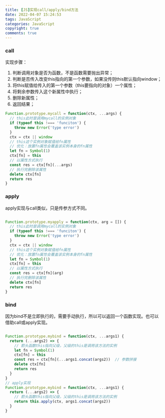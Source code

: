 ```yaml
---
title: [JS]实现call/apply/bind方法
date: 2022-04-07 15:24:53
tags: JavaScript
categories: JavaScript
copyright: true
comments: true
---
```


### call
实现步骤：
1. 判断调用对象是否为函数，不是函数需要抛出异常；
2. 判断是否传入改变this指向的第一个参数，如果没传则this默认指向window；
3. 将this赋值给传入的第一个参数（this要指向的对象）一个属性；
4. 将剩余参数传入这个新属性中执行；
5. 删除新属性；
6. 返回结果；

```javascript
Function.prototype.mycall = function(ctx, ...args) {
  // this此时是调用mycall的实例对象
  if (typeof this !=== 'funciton') {
    throw new Error('type error')
  }
  ctx = ctx || window
  // this这个实例对象赋值给fn属性
  // 优化：放置fn属性会覆盖该实例本身的fn属性
  let fn = Symbol(1)
  ctx[fn] = this
  // 以属性方式执行
  const res = ctx[fn](...args)
  // 执行完删除该属性
  delete ctx[fn]
  return res
}
```

### apply
apply实现与call类似，只是传参方式不同。

```javascript

Function.prototype.myapply = function(ctx, arg = []) {
  // this此时是调用mycall的实例对象
  if (typeof this !=== 'funciton') {
    throw new Error('type error')
  }
  ctx = ctx || window
  // this这个实例对象赋值给fn属性
  // 优化：放置fn属性会覆盖该实例本身的fn属性
  let fn = Symbol(1)
  ctx[fn] = this
  // 以属性方式执行
  const res = ctx[fn](arg)
  // 执行完删除该属性
  delete ctx[fn]
  return res
}
```

### bind
因为bind不是立即执行的，需要手动执行，所以可以返回一个函数实现。也可以借助call或apply实现。

```javascript

Function.prototype.mybind = function(ctx, ...args1) {
  return (...args2) => {
    // 箭头函数this指向父级，父级的this是调用该方法的实例
    let fn = Symbol(1)
    ctx[fn] = this
    const res = ctx[fn](...args1.concat(args2))  // 参数拼接
    delete ctx[fn] 
    return res
  }
}
// apply实现
Function.prototype.mybind = function(ctx, ...args1) {
  return (...args2) => {
    // 箭头函数this指向父级，父级的this是调用该方法的实例
    return this.apply(ctx, args1.concat(args2))
  }
} 

```







